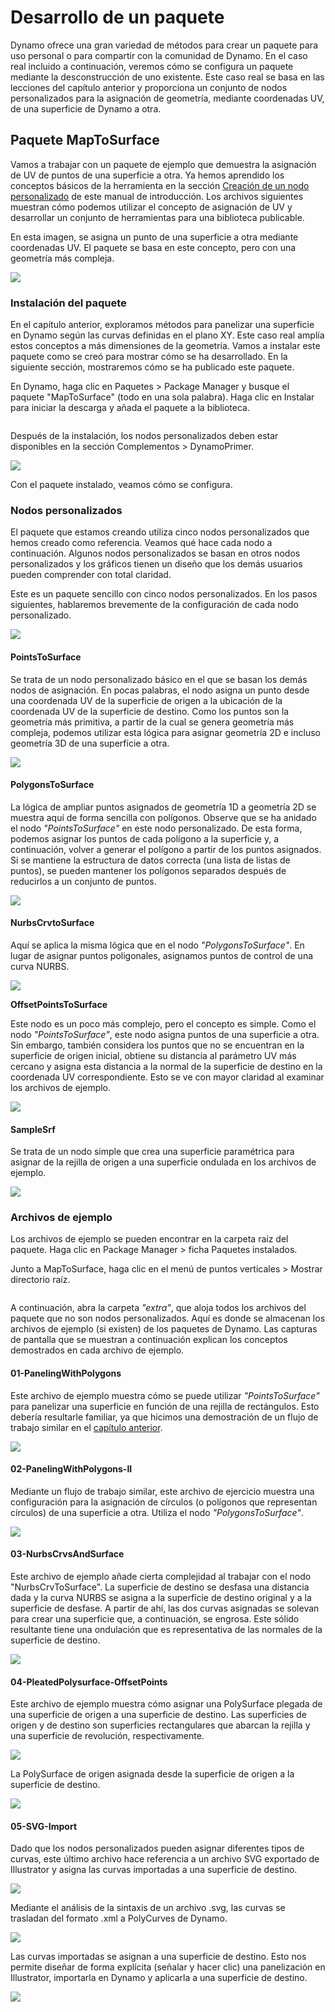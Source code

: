 # Desarrollo de un paquete

Dynamo ofrece una gran variedad de métodos para crear un paquete para uso personal o para compartir con la comunidad de Dynamo. En el caso real incluido a continuación, veremos cómo se configura un paquete mediante la desconstrucción de uno existente. Este caso real se basa en las lecciones del capítulo anterior y proporciona un conjunto de nodos personalizados para la asignación de geometría, mediante coordenadas UV, de una superficie de Dynamo a otra.

## Paquete MapToSurface

Vamos a trabajar con un paquete de ejemplo que demuestra la asignación de UV de puntos de una superficie a otra. Ya hemos aprendido los conceptos básicos de la herramienta en la sección [Creación de un nodo personalizado](../6-1\_custom-nodes/2-creating.md) de este manual de introducción. Los archivos siguientes muestran cómo podemos utilizar el concepto de asignación de UV y desarrollar un conjunto de herramientas para una biblioteca publicable.

En esta imagen, se asigna un punto de una superficie a otra mediante coordenadas UV. El paquete se basa en este concepto, pero con una geometría más compleja.

![](../images/6-2/3/uvMap.jpg)

### Instalación del paquete

En el capítulo anterior, exploramos métodos para panelizar una superficie en Dynamo según las curvas definidas en el plano XY. Este caso real amplía estos conceptos a más dimensiones de la geometría. Vamos a instalar este paquete como se creó para mostrar cómo se ha desarrollado. En la siguiente sección, mostraremos cómo se ha publicado este paquete.

En Dynamo, haga clic en Paquetes > Package Manager y busque el paquete "MapToSurface" (todo en una sola palabra). Haga clic en Instalar para iniciar la descarga y añada el paquete a la biblioteca.

<figure><img src="../../.gitbook/assets/map-to-surface-install.png" alt=""><figcaption></figcaption></figure>

Después de la instalación, los nodos personalizados deben estar disponibles en la sección Complementos > DynamoPrimer.

![](<../images/6-2/3/develop package - install package 02 (1) (2) (2).jpg>)

Con el paquete instalado, veamos cómo se configura.

### Nodos personalizados

El paquete que estamos creando utiliza cinco nodos personalizados que hemos creado como referencia. Veamos qué hace cada nodo a continuación. Algunos nodos personalizados se basan en otros nodos personalizados y los gráficos tienen un diseño que los demás usuarios pueden comprender con total claridad.

Este es un paquete sencillo con cinco nodos personalizados. En los pasos siguientes, hablaremos brevemente de la configuración de cada nodo personalizado.

![](<../images/6-2/3/develop package - custom nodes 01 (1) (1) (1).jpg>)

#### **PointsToSurface**

Se trata de un nodo personalizado básico en el que se basan los demás nodos de asignación. En pocas palabras, el nodo asigna un punto desde una coordenada UV de la superficie de origen a la ubicación de la coordenada UV de la superficie de destino. Como los puntos son la geometría más primitiva, a partir de la cual se genera geometría más compleja, podemos utilizar esta lógica para asignar geometría 2D e incluso geometría 3D de una superficie a otra.

![](../images/6-2/3/developpackage-pointToSurface.jpg)

#### **PolygonsToSurface**

La lógica de ampliar puntos asignados de geometría 1D a geometría 2D se muestra aquí de forma sencilla con polígonos. Observe que se ha anidado el nodo _"PointsToSurface"_ en este nodo personalizado. De esta forma, podemos asignar los puntos de cada polígono a la superficie y, a continuación, volver a generar el polígono a partir de los puntos asignados. Si se mantiene la estructura de datos correcta (una lista de listas de puntos), se pueden mantener los polígonos separados después de reducirlos a un conjunto de puntos.

![](../images/6-2/3/developpackage-polygonsToSurface.jpg)

#### **NurbsCrvtoSurface**

Aquí se aplica la misma lógica que en el nodo _"PolygonsToSurface"_. En lugar de asignar puntos poligonales, asignamos puntos de control de una curva NURBS.

![](../images/6-2/3/developpackage-nurbsCrvtoSurface.jpg)

**OffsetPointsToSurface**

Este nodo es un poco más complejo, pero el concepto es simple. Como el nodo _"PointsToSurface"_, este nodo asigna puntos de una superficie a otra. Sin embargo, también considera los puntos que no se encuentran en la superficie de origen inicial, obtiene su distancia al parámetro UV más cercano y asigna esta distancia a la normal de la superficie de destino en la coordenada UV correspondiente. Esto se ve con mayor claridad al examinar los archivos de ejemplo.

![](../images/6-2/3/developpackage-OffsetPointsToSurface.jpg)

#### **SampleSrf**

Se trata de un nodo simple que crea una superficie paramétrica para asignar de la rejilla de origen a una superficie ondulada en los archivos de ejemplo.

![](../images/6-2/3/developpackage-sampleSrf.jpg)

### Archivos de ejemplo

Los archivos de ejemplo se pueden encontrar en la carpeta raíz del paquete. Haga clic en Package Manager > ficha Paquetes instalados.

Junto a MapToSurface, haga clic en el menú de puntos verticales > Mostrar directorio raíz.

<figure><img src="../../.gitbook/assets/show-root-directory.png" alt=""><figcaption></figcaption></figure>

A continuación, abra la carpeta _"extra"_, que aloja todos los archivos del paquete que no son nodos personalizados. Aquí es donde se almacenan los archivos de ejemplo (si existen) de los paquetes de Dynamo. Las capturas de pantalla que se muestran a continuación explican los conceptos demostrados en cada archivo de ejemplo.

#### **01-PanelingWithPolygons**

Este archivo de ejemplo muestra cómo se puede utilizar _"PointsToSurface"_ para panelizar una superficie en función de una rejilla de rectángulos. Esto debería resultarle familiar, ya que hicimos una demostración de un flujo de trabajo similar en el [capítulo anterior](../6-1\_custom-nodes/2-creating.md).

![](../images/6-2/3/developpackage-samplefile01.jpg)

#### **02-PanelingWithPolygons-II**

Mediante un flujo de trabajo similar, este archivo de ejercicio muestra una configuración para la asignación de círculos (o polígonos que representan círculos) de una superficie a otra. Utiliza el nodo _"PolygonsToSurface"_.

![](../images/6-2/3/developpackage-samplefile02.jpg)

#### **03-NurbsCrvsAndSurface**

Este archivo de ejemplo añade cierta complejidad al trabajar con el nodo "NurbsCrvToSurface". La superficie de destino se desfasa una distancia dada y la curva NURBS se asigna a la superficie de destino original y a la superficie de desfase. A partir de ahí, las dos curvas asignadas se solevan para crear una superficie que, a continuación, se engrosa. Este sólido resultante tiene una ondulación que es representativa de las normales de la superficie de destino.

![](../images/6-2/3/developpackage-samplefile03.jpg)

#### **04-PleatedPolysurface-OffsetPoints**

Este archivo de ejemplo muestra cómo asignar una PolySurface plegada de una superficie de origen a una superficie de destino. Las superficies de origen y de destino son superficies rectangulares que abarcan la rejilla y una superficie de revolución, respectivamente.

![](../images/6-2/3/developpackage-samplefile04a.jpg)

La PolySurface de origen asignada desde la superficie de origen a la superficie de destino.

![](../images/6-2/3/developpackage-samplefile04b.jpg)

#### **05-SVG-Import**

Dado que los nodos personalizados pueden asignar diferentes tipos de curvas, este último archivo hace referencia a un archivo SVG exportado de Illustrator y asigna las curvas importadas a una superficie de destino.

![](../images/6-2/3/developpackage-samplefile05a.jpg)

Mediante el análisis de la sintaxis de un archivo .svg, las curvas se trasladan del formato .xml a PolyCurves de Dynamo.

![](../images/6-2/3/developpackage-samplefile05b.jpg)

Las curvas importadas se asignan a una superficie de destino. Esto nos permite diseñar de forma explícita (señalar y hacer clic) una panelización en Illustrator, importarla en Dynamo y aplicarla a una superficie de destino.

![](../images/6-2/3/developpackage-samplefile05c.jpg)
